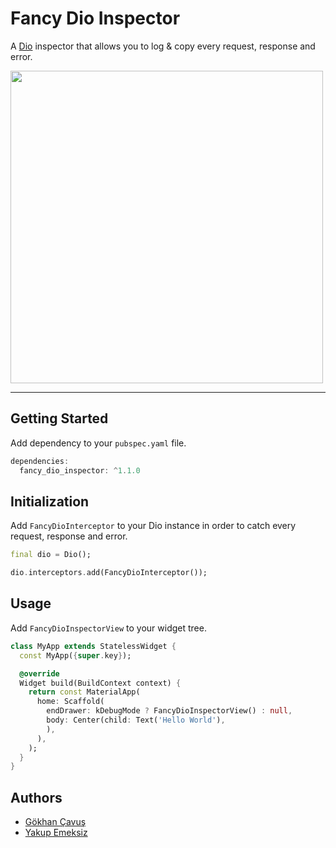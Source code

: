 # Fancy Dio Inspector

A [Dio](https://pub.dev/packages/dio) inspector that allows you to log & copy every request, response and error.

<img src="https://raw.githubusercontent.com/gokhancvs/fancy_dio_inspector/main/assets/screenshots/screenshot_1.png" height="500px">

---

## Getting Started

Add dependency to your `pubspec.yaml` file.

```dart
dependencies:
  fancy_dio_inspector: ^1.1.0
```

## Initialization

Add `FancyDioInterceptor` to your Dio instance in order to catch every request, response and error.

```dart
final dio = Dio();

dio.interceptors.add(FancyDioInterceptor());
```

## Usage

Add `FancyDioInspectorView` to your widget tree.

```dart
class MyApp extends StatelessWidget {
  const MyApp({super.key});

  @override
  Widget build(BuildContext context) {
    return const MaterialApp(
      home: Scaffold(
        endDrawer: kDebugMode ? FancyDioInspectorView() : null,
        body: Center(child: Text('Hello World'),
        ),
      ),
    );
  }
}
```

## Authors

- [Gökhan Çavuş](https://github.com/gokhancvs)
- [Yakup Emeksiz](https://github.com/yakupemeksiz)
